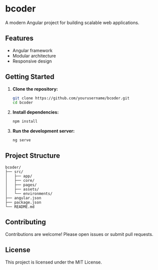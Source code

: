 # bcoder

A modern Angular project for building scalable web applications.

## Features

- Angular framework
- Modular architecture
- Responsive design

## Getting Started

1. **Clone the repository:**
    ```bash
    git clone https://github.com/yourusername/bcoder.git
    cd bcoder
    ```

2. **Install dependencies:**
    ```bash
    npm install
    ```

3. **Run the development server:**
    ```bash
    ng serve
    ```

## Project Structure

```
bcoder/
├── src/
│   ├── app/
│   ├── core/
│   ├── pages/
│   ├── assets/
│   └── environments/
├── angular.json
├── package.json
└── README.md
```

## Contributing

Contributions are welcome! Please open issues or submit pull requests.

## License

This project is licensed under the MIT License.